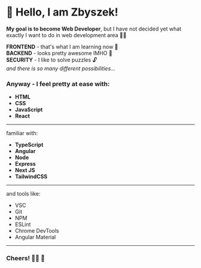 # 👋 Hello, I am Zbyszek!

**My goal is to become Web Developer**, but I have not decided yet what exactly I want to do in web development area 🤷‍♂️

**FRONTEND** - that's what I am learning now 📖  
**BACKEND** - looks pretty awesome IMHO 🧬  
**SECURITY** - I like to solve puzzles 🔓  
_and there is so many different possibilities..._

### Anyway - I feel pretty at ease with: 
- **HTML** 
- **CSS**
- **JavaScript**
- **React**
---  

familiar with:

- **TypeScript** 
- **Angular**  
- **Node** 
- **Express** 
- **Next JS**
- **TailwindCSS**
---  

and tools like:

- VSC
- Git
- NPM
- ESLint
- Chrome DevTools  
- Angular Material
---  

### Cheers! 👨‍🦲 🤝
